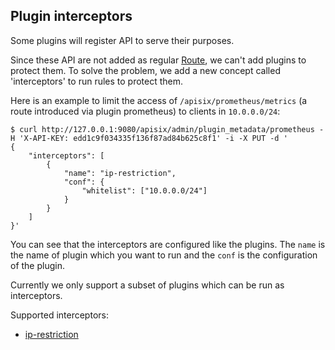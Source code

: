 <!--
#
# Licensed to the Apache Software Foundation (ASF) under one or more
# contributor license agreements.  See the NOTICE file distributed with
# this work for additional information regarding copyright ownership.
# The ASF licenses this file to You under the Apache License, Version 2.0
# (the "License"); you may not use this file except in compliance with
# the License.  You may obtain a copy of the License at
#
#     http://www.apache.org/licenses/LICENSE-2.0
#
# Unless required by applicable law or agreed to in writing, software
# distributed under the License is distributed on an "AS IS" BASIS,
# WITHOUT WARRANTIES OR CONDITIONS OF ANY KIND, either express or implied.
# See the License for the specific language governing permissions and
# limitations under the License.
#
-->

## Plugin interceptors

Some plugins will register API to serve their purposes.

Since these API are not added as regular [Route](admin-api.md), we can't add
plugins to protect them. To solve the problem, we add a new concept called 'interceptors'
to run rules to protect them.

Here is an example to limit the access of `/apisix/prometheus/metrics` (a route introduced via plugin prometheus)
to clients in `10.0.0.0/24`:

```shell
$ curl http://127.0.0.1:9080/apisix/admin/plugin_metadata/prometheus -H 'X-API-KEY: edd1c9f034335f136f87ad84b625c8f1' -i -X PUT -d '
{
    "interceptors": [
        {
            "name": "ip-restriction",
            "conf": {
                "whitelist": ["10.0.0.0/24"]
            }
        }
    ]
}'
```

You can see that the interceptors are configured like the plugins. The `name` is
the name of plugin which you want to run and the `conf` is the configuration of the
plugin.

Currently we only support a subset of plugins which can be run as interceptors.

Supported interceptors:

* [ip-restriction](./plugins/ip-restriction.md)

